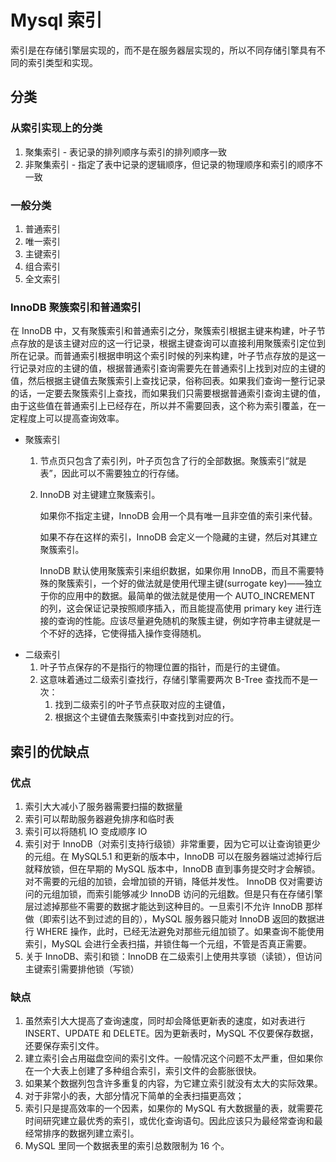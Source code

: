 # Mysql 索引

索引是在存储引擎层实现的，而不是在服务器层实现的，所以不同存储引擎具有不同的索引类型和实现。

## 分类

### 从索引实现上的分类

1. 聚集索引 - 表记录的排列顺序与索引的排列顺序一致
2. 非聚集索引 - 指定了表中记录的逻辑顺序，但记录的物理顺序和索引的顺序不一致

### 一般分类

1. 普通索引
2. 唯一索引
3. 主键索引
4. 组合索引
5. 全文索引

### InnoDB 聚簇索引和普通索引

在 InnoDB 中，又有聚簇索引和普通索引之分，聚簇索引根据主键来构建，叶子节点存放的是该主键对应的这一行记录，根据主键查询可以直接利用聚簇索引定位到所在记录。而普通索引根据申明这个索引时候的列来构建，叶子节点存放的是这一行记录对应的主键的值，根据普通索引查询需要先在普通索引上找到对应的主键的值，然后根据主键值去聚簇索引上查找记录，俗称回表。如果我们查询一整行记录的话，一定要去聚簇索引上查找，而如果我们只需要根据普通索引查询主键的值，由于这些值在普通索引上已经存在，所以并不需要回表，这个称为索引覆盖，在一定程度上可以提高查询效率。

* 聚簇索引
  1. 节点页只包含了索引列，叶子页包含了行的全部数据。聚簇索引“就是表”，因此可以不需要独立的行存储。
  2. InnoDB 对主键建立聚簇索引。

     如果你不指定主键，InnoDB 会用一个具有唯一且非空值的索引来代替。

     如果不存在这样的索引，InnoDB 会定义一个隐藏的主键，然后对其建立聚簇索引。

     InnoDB 默认使用聚簇索引来组织数据，如果你用 InnoDB，而且不需要特殊的聚簇索引，一个好的做法就是使用代理主键\(surrogate key\)——独立于你的应用中的数据。最简单的做法就是使用一个 AUTO\_INCREMENT 的列，这会保证记录按照顺序插入，而且能提高使用 primary key 进行连接的查询的性能。应该尽量避免随机的聚簇主键，例如字符串主键就是一个不好的选择，它使得插入操作变得随机。
* 二级索引
  1. 叶子节点保存的不是指行的物理位置的指针，而是行的主键值。
  2. 这意味着通过二级索引查找行，存储引擎需要两次 B-Tree 查找而不是一次：
     1. 找到二级索引的叶子节点获取对应的主键值，
     2. 根据这个主键值去聚簇索引中查找到对应的行。

## 索引的优缺点

### 优点

1. 索引大大减小了服务器需要扫描的数据量
2. 索引可以帮助服务器避免排序和临时表
3. 索引可以将随机 IO 变成顺序 IO
4. 索引对于 InnoDB（对索引支持行级锁）非常重要，因为它可以让查询锁更少的元组。在 MySQL5.1 和更新的版本中，InnoDB 可以在服务器端过滤掉行后就释放锁，但在早期的 MySQL 版本中，InnoDB 直到事务提交时才会解锁。对不需要的元组的加锁，会增加锁的开销，降低并发性。 InnoDB 仅对需要访问的元组加锁，而索引能够减少 InnoDB 访问的元组数。但是只有在存储引擎层过滤掉那些不需要的数据才能达到这种目的。一旦索引不允许 InnoDB 那样做（即索引达不到过滤的目的），MySQL 服务器只能对 InnoDB 返回的数据进行 WHERE 操作，此时，已经无法避免对那些元组加锁了。如果查询不能使用索引，MySQL 会进行全表扫描，并锁住每一个元组，不管是否真正需要。
5. 关于 InnoDB、索引和锁：InnoDB 在二级索引上使用共享锁（读锁），但访问主键索引需要排他锁（写锁）

### 缺点

1. 虽然索引大大提高了查询速度，同时却会降低更新表的速度，如对表进行 INSERT、UPDATE 和 DELETE。因为更新表时，MySQL 不仅要保存数据，还要保存索引文件。
2. 建立索引会占用磁盘空间的索引文件。一般情况这个问题不太严重，但如果你在一个大表上创建了多种组合索引，索引文件的会膨胀很快。
3. 如果某个数据列包含许多重复的内容，为它建立索引就没有太大的实际效果。
4. 对于非常小的表，大部分情况下简单的全表扫描更高效；
5. 索引只是提高效率的一个因素，如果你的 MySQL 有大数据量的表，就需要花时间研究建立最优秀的索引，或优化查询语句。因此应该只为最经常查询和最经常排序的数据列建立索引。
6. MySQL 里同一个数据表里的索引总数限制为 16 个。

